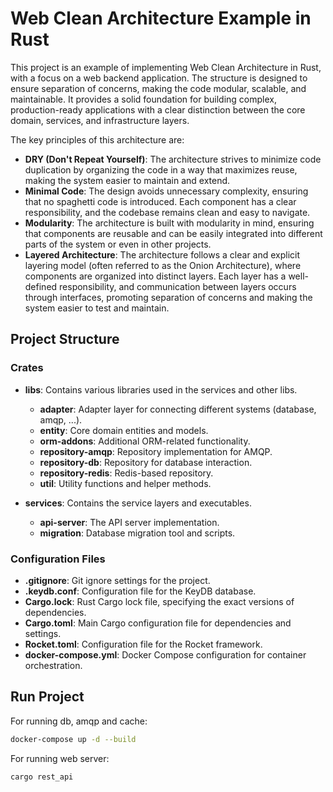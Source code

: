 # Web Clean Architecture Example in Rust

This project is an example of implementing Web Clean Architecture in Rust, with a focus on a web backend application. 
The structure is designed to ensure separation of concerns, making the code modular, scalable, and maintainable. 
It provides a solid foundation for building complex, production-ready applications with a clear distinction between 
the core domain, services, and infrastructure layers.

The key principles of this architecture are:
- **DRY (Don't Repeat Yourself)**: The architecture strives to minimize code duplication by organizing the code 
in a way that maximizes reuse, making the system easier to maintain and extend.
- **Minimal Code**: The design avoids unnecessary complexity, ensuring that no spaghetti code is introduced. 
Each component has a clear responsibility, and the codebase remains clean and easy to navigate.
- **Modularity**: The architecture is built with modularity in mind, ensuring that components are reusable 
and can be easily integrated into different parts of the system or even in other projects.
- **Layered Architecture**: The architecture follows a clear and explicit layering model (often referred to as the Onion Architecture), 
where components are organized into distinct layers. Each layer has a well-defined responsibility, and communication between layers occurs through interfaces, promoting separation of concerns and making the system easier to test and maintain.

## Project Structure

### Crates

- **libs**: Contains various libraries used in the services and other libs.
  - **adapter**: Adapter layer for connecting different systems (database, amqp, ...).
  - **entity**: Core domain entities and models.
  - **orm-addons**: Additional ORM-related functionality.
  - **repository-amqp**: Repository implementation for AMQP.
  - **repository-db**: Repository for database interaction.
  - **repository-redis**: Redis-based repository.
  - **util**: Utility functions and helper methods.

- **services**: Contains the service layers and executables.
  - **api-server**: The API server implementation.
  - **migration**: Database migration tool and scripts.

### Configuration Files

- **.gitignore**: Git ignore settings for the project.
- **.keydb.conf**: Configuration file for the KeyDB database.
- **Cargo.lock**: Rust Cargo lock file, specifying the exact versions of dependencies.
- **Cargo.toml**: Main Cargo configuration file for dependencies and settings.
- **Rocket.toml**: Configuration file for the Rocket framework.
- **docker-compose.yml**: Docker Compose configuration for container orchestration.


## Run Project
For running db, amqp and cache:
```bash
docker-compose up -d --build
```

For running web server:
```bash
cargo rest_api
```
